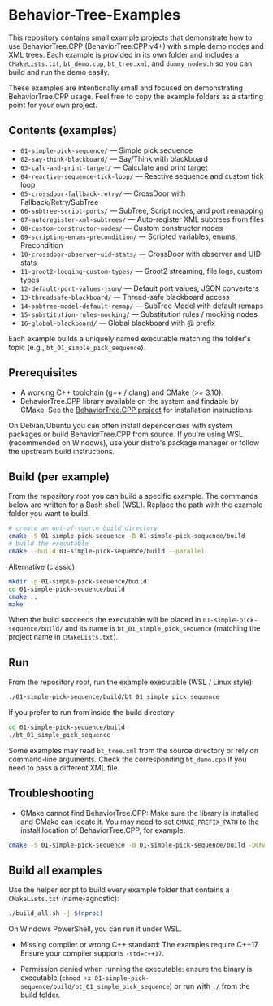 # Behavior-Tree-Examples

This repository contains small example projects that demonstrate how to use BehaviorTree.CPP (BehaviorTree.CPP v4+) with simple demo nodes and XML trees. Each example is provided in its own folder and includes a `CMakeLists.txt`, `bt_demo.cpp`, `bt_tree.xml`, and `dummy_nodes.h` so you can build and run the demo easily.

These examples are intentionally small and focused on demonstrating BehaviorTree.CPP usage. Feel free to copy the example folders as a starting point for your own project.

## Contents (examples)

- `01-simple-pick-sequence/` — Simple pick sequence
- `02-say-think-blackboard/` — Say/Think with blackboard
- `03-calc-and-print-target/` — Calculate and print target
- `04-reactive-sequence-tick-loop/` — Reactive sequence and custom tick loop
- `05-crossdoor-fallback-retry/` — CrossDoor with Fallback/Retry/SubTree
- `06-subtree-script-ports/` — SubTree, Script nodes, and port remapping
- `07-autoregister-xml-subtrees/` — Auto-register XML subtrees from files
- `08-custom-constructor-nodes/` — Custom constructor nodes
- `09-scripting-enums-precondition/` — Scripted variables, enums, Precondition
- `10-crossdoor-observer-uid-stats/` — CrossDoor with observer and UID stats
- `11-groot2-logging-custom-types/` — Groot2 streaming, file logs, custom types
- `12-default-port-values-json/` — Default port values, JSON converters
- `13-threadsafe-blackboard/` — Thread-safe blackboard access
- `14-subtree-model-default-remap/` — SubTree Model with default remaps
- `15-substitution-rules-mocking/` — Substitution rules / mocking nodes
- `16-global-blackboard/` — Global blackboard with @ prefix

Each example builds a uniquely named executable matching the folder's topic (e.g., `bt_01_simple_pick_sequence`).

## Prerequisites

- A working C++ toolchain (g++ / clang) and CMake (>= 3.10).
- BehaviorTree.CPP library available on the system and findable by CMake. See the [BehaviorTree.CPP project](https://github.com/BehaviorTree/BehaviorTree.CPP) for installation instructions.

On Debian/Ubuntu you can often install dependencies with system packages or build BehaviorTree.CPP from source. If you're using WSL (recommended on Windows), use your distro's package manager or follow the upstream build instructions.

## Build (per example)

From the repository root you can build a specific example. The commands below are written for a Bash shell (WSL). Replace the path with the example folder you want to build.

```bash
# create an out-of-source build directory
cmake -S 01-simple-pick-sequence -B 01-simple-pick-sequence/build
# build the executable
cmake --build 01-simple-pick-sequence/build --parallel
```

Alternative (classic):

```bash
mkdir -p 01-simple-pick-sequence/build
cd 01-simple-pick-sequence/build
cmake ..
make
```

When the build succeeds the executable will be placed in `01-simple-pick-sequence/build/` and its name is `bt_01_simple_pick_sequence` (matching the project name in `CMakeLists.txt`).

## Run

From the repository root, run the example executable (WSL / Linux style):

```bash
./01-simple-pick-sequence/build/bt_01_simple_pick_sequence
```

If you prefer to run from inside the build directory:

```bash
cd 01-simple-pick-sequence/build
./bt_01_simple_pick_sequence
```

Some examples may read `bt_tree.xml` from the source directory or rely on command-line arguments. Check the corresponding `bt_demo.cpp` if you need to pass a different XML file.

## Troubleshooting

- CMake cannot find BehaviorTree.CPP: Make sure the library is installed and CMake can locate it. You may need to set `CMAKE_PREFIX_PATH` to the install location of BehaviorTree.CPP, for example:

```bash
cmake -S 01-simple-pick-sequence -B 01-simple-pick-sequence/build -DCMAKE_PREFIX_PATH=/path/to/behaviortree/install
```

## Build all examples

Use the helper script to build every example folder that contains a `CMakeLists.txt` (name-agnostic):

```bash
./build_all.sh -j $(nproc)
```

On Windows PowerShell, you can run it under WSL.

- Missing compiler or wrong C++ standard: The examples require C++17. Ensure your compiler supports `-std=c++17`.

- Permission denied when running the executable: ensure the binary is executable (`chmod +x 01-simple-pick-sequence/build/bt_01_simple_pick_sequence`) or run with `./` from the build folder.
